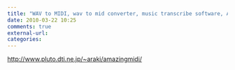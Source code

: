 ```yaml
---
title: "WAV to MIDI, wav to mid converter, music transcribe software, AmazingMIDI"
date: 2010-03-22 10:25
comments: true
external-url:
categories:
---
```

<http://www.pluto.dti.ne.jp/~araki/amazingmidi/>
